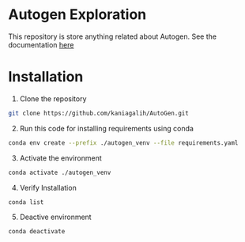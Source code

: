 
# Autogen Exploration 

This repository is store anything related about Autogen. See the documentation [here](https://microsoft.github.io/autogen/docs/Getting-Started/)

# Installation
1. Clone the repository
```sh
git clone https://github.com/kaniagalih/AutoGen.git
```

2. Run this code for installing requirements using conda 

```sh
conda env create --prefix ./autogen_venv --file requirements.yaml
```

3. Activate the environment 
```sh
conda activate ./autogen_venv
```

4. Verify Installation
```sh
conda list
```

5. Deactive environment
```sh
conda deactivate
```


